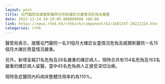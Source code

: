 ```yaml
---
layout: post
title: 屯門醫院及威爾斯醫院分別有確診兒童情況危殆及嚴重
date: 2022-12-24 19:19:05.000000000 +08:00
link: https://news.rthk.hk/rthk/ch/component/k2/1681247-20221224.htm
categories: rthk
---
```


醫管局表示，接獲屯門醫院一名31個月大確診女童情況危殆及威爾斯醫院一名15個月大確診男童情況嚴重。

另外，新增呈報21名危殆及26名嚴重的確診病人，現時合共有154名危殆及163名嚴重的確診病人留醫，當中45名危殆病人正接受深切治療。

現時急症醫院內科病床整體住用率約為110%。
